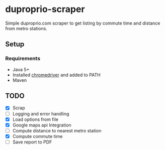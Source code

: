 # duproprio-scraper

Simple duproprio.com scraper to get listing by commute time and distance from metro stations.

## Setup

### Requirements
- Java 5+
- Installed [chromedriver](https://sites.google.com/a/chromium.org/chromedriver/) and added to PATH
- Maven

## TODO
- [x] Scrap
- [ ] Logging and error handling
- [x] Load options from file
- [x] Google maps api Integration
- [ ] Compute distance to nearest metro station
- [x] Compute commute time 
- [ ] Save report to PDF
